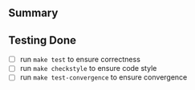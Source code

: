 ## Summary
<!--- This is a required section; please describe the main purpose of this proposed code change. --->

<!---
## Details
This is an optional section; is there anything specific that reviewers should be aware of?
--->

## Testing Done
<!--- This is a required section; please describe how this change was tested.  --->

<!-- 
Complete the following tasks before sending your PR, and replace `[ ]` with
`[x]` to indicate you have done them. 
-->

- [ ] run `make test` to ensure correctness
- [ ] run `make checkstyle` to ensure code style
- [ ] run `make test-convergence` to ensure convergence
